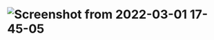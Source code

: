 
# ![Screenshot from 2022-03-01 17-45-05](https://user-images.githubusercontent.com/25389699/156331168-0cd502ed-bad1-4aa3-84b8-edba7cf780f7.png)
